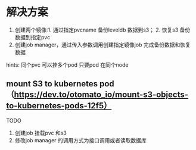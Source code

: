 # 解决方案
1. 创建两个镜像:1. 通过指定pvcname 备份leveldb 数据到s3； 2. 恢复s3 备份数据到指定pvc
2. 创建job manager，通过传入参数调用创建指定镜像job 完成备份数据和恢复数据

hints:
同个pvc 可以挂多个pod 只要pod 在同个node
## mount S3 to kubernetes pod （https://dev.to/otomato_io/mount-s3-objects-to-kubernetes-pods-12f5）

TODO
1. 创建job 挂载pvc 和s3
2. 修改job manager 的调用方式为接口调用或者读取数据库